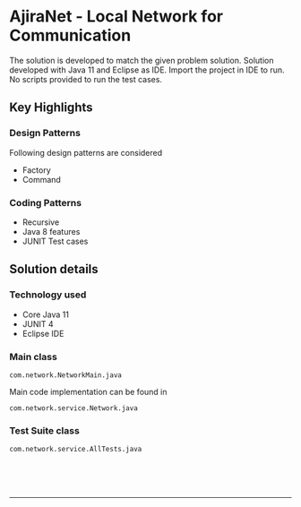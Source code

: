 # AjiraNet - Local Network for Communication

The solution is developed to match the given problem solution. Solution developed with Java 11 and Eclipse as IDE. Import the project in IDE to run. No scripts provided to run the test cases.

## Key Highlights

### Design Patterns

Following design patterns are considered
- Factory
- Command

### Coding Patterns

- Recursive
- Java 8 features
- JUNIT Test cases

## Solution details

### Technology used
- Core Java 11
- JUNIT 4
- Eclipse IDE

### Main class

<code>com.network.NetworkMain.java</code>

Main code implementation can be found in 

<code>com.network.service.Network.java</code>

### Test Suite class

<code>com.network.service.AllTests.java</code>

<br/>
<br/>
<br/>

---